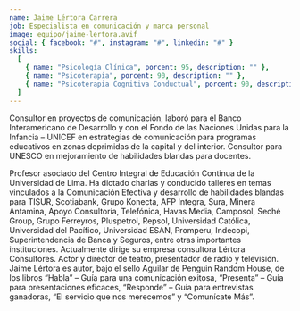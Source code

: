 ```yaml
---
name: Jaime Lértora Carrera
job: Especialista en comunicación y marca personal
image: equipo/jaime-lertora.avif
social: { facebook: "#", instagram: "#", linkedin: "#" }
skills:
  [
    { name: "Psicología Clínica", porcent: 95, description: "" },
    { name: "Psicoterapia", porcent: 90, description: "" },
    { name: "Psicoterapia Cognitiva Conductual", porcent: 90, description: "" },
  ]
---
```


<div class="font-light tracking-wider columns-1 md:columns-2 text-zinc-700">
<p class="mb-4 capital-letter">Consultor en proyectos de comunicación, laboró para el Banco Interamericano de Desarrollo y con el Fondo de las Naciones Unidas para la Infancia – UNICEF en estrategias de comunicación para programas educativos en zonas deprimidas de la capital y del interior. Consultor para UNESCO en mejoramiento de habilidades  blandas para docentes.</p>
<p class="mb-4">Profesor asociado del Centro Integral de Educación Continua de la Universidad de Lima. Ha dictado charlas y conducido talleres en temas vinculados a la Comunicación Efectiva y desarrollo de habilidades blandas para TISUR, Scotiabank, Grupo Konecta, AFP Integra, Sura, Minera Antamina, Apoyo Consultoría, Telefónica, Havas Media, Camposol, Seché Group, Grupo Ferreyros, Pluspetrol, Repsol, Universidad Católica, Universidad del Pacífico, Universidad ESAN, Promperu, Indecopi, Superintendencia de Banca y Seguros, entre otras importantes instituciones. Actualmente dirige su empresa consultora Lértora Consultores. Actor y director de teatro, presentador de radio y televisión. Jaime Lértora es autor, bajo el sello Aguilar de Penguin Random House, de los libros “Habla” – Guía para una comunicación exitosa, “Presenta” – Guía para presentaciones eficaces, “Responde” – Guía para entrevistas ganadoras, “El servicio que nos merecemos” y “Comunícate Más”.
</p>
</div>
